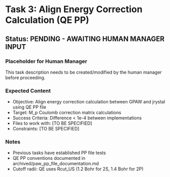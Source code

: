 # Task 3: Align Energy Correction Calculation (QE PP)

## Status: PENDING - AWAITING HUMAN MANAGER INPUT

### Placeholder for Human Manager
This task description needs to be created/modified by the human manager before proceeding.

### Expected Content
- Objective: Align energy correction calculation between GPAW and jrystal using QE PP file
- Target: M_p Coulomb correction matrix calculations
- Success Criteria: Difference < 1e-4 between implementations
- Files to work with: [TO BE SPECIFIED]
- Constraints: [TO BE SPECIFIED]

### Notes
- Previous tasks have established PP file tests
- QE PP conventions documented in archived/paw_pp_file_documentation.md
- Cutoff radii: QE uses Rcut_US (1.2 Bohr for 2S, 1.4 Bohr for 2P)